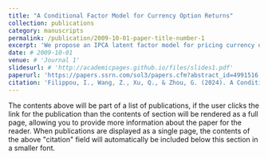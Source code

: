 ```yaml
---
title: "A Conditional Factor Model for Currency Option Returns"
collection: publications
category: manuscripts
permalink: /publication/2009-10-01-paper-title-number-1
excerpt: 'We propose an IPCA latent factor model for pricing currency option returns. The model connects time-varying factor loadings with changing economic conditions on currency, option and the world economy. It consistently outperforms existing models in explaining currency straddle returns, with a more powerful pricing kernel for asset pricing. We also propose a new risk-based option momentum strategy that outperforms traditional return-based option momentum substantially, with a much greater Sharpe ratio. It is driven by risk and explains the traditional momentum, thereby providing a rational justification for the latter. Overall, our model offers novel economic insights and sets a new benchmark for understanding anomalies in the currency options market.'
date: # 2009-10-01
venue: # 'Journal 1'
slidesurl: # 'http://academicpages.github.io/files/slides1.pdf'
paperurl: 'https://papers.ssrn.com/sol3/papers.cfm?abstract_id=4991516'
citation: 'Filippou, I., Wang, Z., Xu, Q., & Zhou, G. (2024). A Conditional Factor Model for Currency Option Returns. Available at SSRN.'
---
```


The contents above will be part of a list of publications, if the user clicks the link for the publication than the contents of section will be rendered as a full page, allowing you to provide more information about the paper for the reader. When publications are displayed as a single page, the contents of the above "citation" field will automatically be included below this section in a smaller font.
